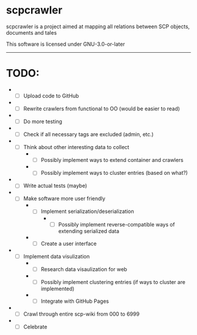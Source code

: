 # scpcrawler
scpcrawler is a project aimed at mapping all relations between SCP objects, documents and tales

This software is licensed under GNU-3.0-or-later

---

# TODO:
* - [ ] Upload code to GitHub
* - [ ] Rewrite crawlers from functional to OO (would be easier to read)
* - [ ] Do more testing
* - [ ] Check if all necessary tags are excluded (admin, etc.)
* - [ ] Think about other interesting data to collect
    * - [ ] Possibly implement ways to extend container and crawlers
    * - [ ] Possibly implement ways to cluster entries (based on what?)
* - [ ] Write actual tests (maybe)
* - [ ] Make software more user friendly
    * - [ ] Implement serialization/deserialization
        * - [ ] Possibly implement reverse-compatible ways of extending serialized data
    * - [ ] Create a user interface
* - [ ] Implement data visulization
    * - [ ] Research data visaulization for web
    * - [ ] Possibly implement clustering entries (if ways to cluster are implemented)
    * - [ ] Integrate with GitHub Pages
* - [ ] Crawl through entire scp-wiki from 000 to 6999
* - [ ] Celebrate
